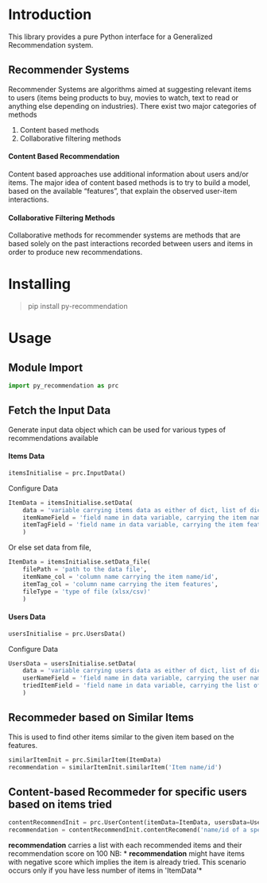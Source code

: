# Introduction
This library provides a pure Python interface for a Generalized Recommendation system.

## Recommender Systems
Recommender Systems are algorithms aimed at suggesting relevant items to users (items being products to buy, movies to watch, text to read or anything else depending on industries). There exist two major categories of methods 
1. Content based methods
2. Collaborative filtering methods

#### Content Based Recommendation
Content based approaches use additional information about users and/or items. The major idea of content based methods is to try to build a model, based on the available “features”, that explain the observed user-item interactions.

#### Collaborative Filtering Methods
Collaborative methods for recommender systems are methods that are based solely on the past interactions recorded between users and items in order to produce new recommendations. 



# Installing

> pip install py-recommendation




# Usage



## Module Import

```python
import py_recommendation as prc
```



## Fetch the Input Data
Generate input data object which can be used for various types of recommendations available


#### Items Data
```python
itemsInitialise = prc.InputData()
```
Configure Data
```python
ItemData = itemsInitialise.setData(
    data = 'variable carrying items data as either of dict, list of dicts or a pandas dataframe ',
    itemNameField = 'field name in data variable, carrying the item name/id',
    itemTagField = 'field name in data variable, carrying the item features',
    )
```

Or else set data from file,
```python
ItemData = itemsInitialise.setData_file(
    filePath = 'path to the data file',
    itemName_col = 'column name carrying the item name/id',
    itemTag_col = 'column name carrying the item features',
    fileType = 'type of file (xlsx/csv)'
    )
```

#### Users Data
```python
usersInitialise = prc.UsersData()
```
Configure Data
```python
UsersData = usersInitialise.setData(
    data = 'variable carrying users data as either of dict, list of dicts or a pandas dataframe ',
    userNameField = 'field name in data variable, carrying the user name/id',
    triedItemField = 'field name in data variable, carrying the list of items tried by the user',
    )
```

## Recommeder based on Similar Items
This is used to find other items similar to the given item based on the features.

```python
similarItemInit = prc.SimilarItem(ItemData)
recommendation = similarItemInit.similarItem('Item name/id')
```

## Content-based Recommeder for specific users based on items tried
```python
contentRecommendInit = prc.UserContent(itemData=ItemData, usersData=UsersData)
recommendation = contentRecommendInit.contentRecomend('name/id of a specific user (present in UsersData)')
```


**recommendation** carries a list with each recommended items and their recommendation score on 100
NB: * **recommendation** might have items with negative score which implies the item is already tried. This scenario occurs only if you have less number of items in 'ItemData'*



